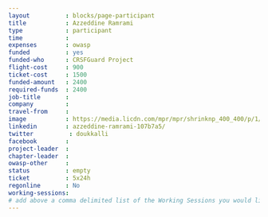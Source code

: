```yaml
---
layout          : blocks/page-participant
title           : Azzeddine Ramrami
type            : participant
time            :
expenses        : owasp
funded          : yes
funded-who      : CRSFGuard Project
flight-cost     : 900
ticket-cost     : 1500
funded-amount   : 2400
required-funds  : 2400
job-title       :
company         :
travel-from     :
image           : https://media.licdn.com/mpr/mpr/shrinknp_400_400/p/1/005/034/332/28e320d.jpg
linkedin        : azzeddine-ramrami-107b7a5/
twitter          : doukkalli
facebook        :
project-leader  :
chapter-leader  :
owasp-other     :
status          : empty
ticket          : 5x24h
regonline       : No
working-sessions:
# add above a comma delimited list of the Working Sessions you would like to attend (use the session's title)
---
```


<!-- put more details about participant here -->
